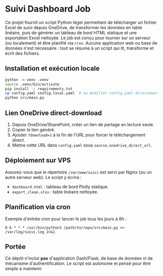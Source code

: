 # Suivi Dashboard Job

Ce projet fournit un script Python léger permettant de télécharger un fichier Excel de suivi depuis OneDrive, de transformer les données en table linéaire, puis de générer un tableau de bord HTML statique et une exportation Excel nettoyée. Le job est conçu pour tourner sur un serveur (ou localement) et être planifié via `cron`. Aucune application web ou base de données n'est nécessaire : tout se résume à un script qui lit, transforme et écrit des fichiers.

## Installation et exécution locale

```bash
python -m venv .venv
source .venv/bin/activate
pip install -r requirements.txt
cp config.yaml config.local.yaml  # ou modifier config.yaml directement
python src/main.py
```

## Lien OneDrive direct-download

1. Depuis OneDrive/SharePoint, créer un lien de partage en lecture seule.
2. Copier le lien généré.
3. Ajouter `?download=1` à la fin de l'URL pour forcer le téléchargement direct.
4. Mettre cette URL dans `config.yaml` sous `source.onedrive_direct_url`.

## Déploiement sur VPS

Assurez-vous que le répertoire `/var/www/suivi` est servi par Nginx (ou un autre serveur web). Le script y écrira :

- `dashboard.html` : tableau de bord Plotly statique.
- `export_clean.xlsx` : table linéaire nettoyée.

## Planification via cron

Exemple d'entrée cron pour lancer le job tous les jours à 6h :

```
0 6 * * * /usr/bin/python3 /path/to/repo/src/main.py >> /var/log/suivi.log 2>&1
```

## Portée

Ce dépôt n'inclut **pas** d'application Dash/Flask, de base de données ni de mécanisme d'authentification. Le script est autonome et pensé pour être simple à maintenir.